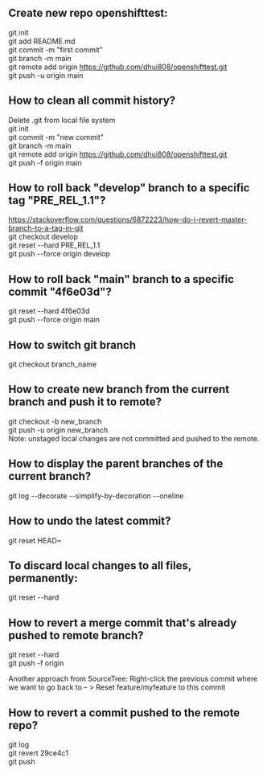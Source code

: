 ## Create new repo openshifttest:
  git init  
  git add README.md  
  git commit -m "first commit"  
  git branch -m main  
  git remote add origin https://github.com/dhui808/openshifttest.git  
  git push -u origin main  

## How to clean all commit history?
  Delete .git from local file system  
  git init  
  git commit -m "new commit"  
  git branch -m main  
  git remote add origin https://github.com/dhui808/openshifttest.git  
  git push -f origin main
  
## How to roll back "develop" branch to a specific tag "PRE_REL_1.1"?
  https://stackoverflow.com/questions/6872223/how-do-i-revert-master-branch-to-a-tag-in-git  
  git checkout develop  
  git reset --hard PRE_REL_1.1  
  git push --force origin develop  

## How to roll back "main" branch to a specific commit "4f6e03d"?
  git reset --hard 4f6e03d  
  git push --force origin main 
  
## How to switch git branch
git checkout branch_name

## How to create new branch from the current branch and push it to remote?
  git checkout -b new_branch  
  git push -u origin new_branch  
  Note: unstaged local changes are not committed and pushed to the remote.  

## How to display the parent branches of the current branch?
  git log --decorate --simplify-by-decoration --oneline

## How to undo the latest commit?
  git reset HEAD~  

## To discard local changes to all files, permanently: 
  git reset --hard
  
## How to revert a merge commit that's already pushed to remote branch?
  git reset --hard <commit-hash-prior-to-merge>  
  git push -f origin <remote-branch-name>
  
  Another approach from SourceTree:
  Right-click the previous commit where we want to go back to – > Reset feature/myfeature to this commit

## How to revert a commit pushed to the remote repo?
  git log  
  git revert 29ce4c1  
  git push
 
